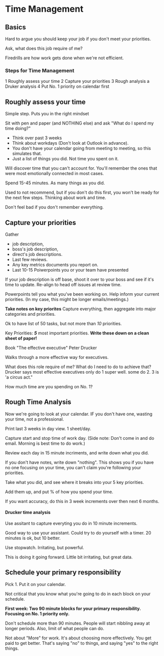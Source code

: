 # Time Management

## Basics 

Hard to argue you should keep your job if you don't meet your priorities. 

Ask, what does this job require of me? 

Firedrills are how work gets done when we're not efficient. 

### Steps for Time Management
1 Roughly assess your time
2 Capture your priorities
3 Rough analysis
  a Druker analysis
4 Put No. 1 priority on calendar first

## Roughly assess your time

Simple step. Puts you in the right mindset

Sit with pen and paper (and NOTHING else) and ask "What do I spend my time doing?" 
  - Think over past 3 weeks
  - Think about workdays (Don't look at Outlook in advance).
  - You don't have your calendar going from meeting to meeting, so this simulates that.
  - Just a list of things you did. Not time you spent on it. 
  
Will discover time that you can't account for. You'll remember the ones that were most emotionally connected in most cases.

Spend 15-45 minutes. As many things as you did.

Used to not recommend, but if you don't do this first, you won't be ready for the next few steps. Thinking about work and time. 

Don't feel bad if you don't remember everything. 

## Capture your priorities

Gather 
  - job description, 
  - boss's job description, 
  - direct's job descriptions. 
  - Last few reviews. 
  - Any key metrics documents you report on. 
  - Last 10-15 Poiwerpoints you or your team have presented

If your job description is off base, shoot it over to your boss and see if it's time to update. Re-align to head off issues at review time. 

Powerpoints tell you what you've been working on. Help inform your current priorities. (In my case, this might be longer emails/meetings.)

**Take notes on key priorites** 
Capture everything, then aggregate into major categories and priorities.

Ok to have list of 50 tasks, but not more than *10* priorities. 

Key Priorities: ***5*** most important priorities.  **Write these down on a clean sheet of paper!**

Book "The effective executive" Peter Drucker

Walks through a more effective way for executives. 

What does this role require of me? What do I need to do to achieve that? Drucker says most effective executives only do 1 super well. some do 2. 3 is 'a circus act." 

How much time are you spending on No. 1?

## Rough Time Analysis

Now we're going to look at your calendar. IF you don't have one, wasting your time, not a professional.

Print last 3 weeks in day view. 1 sheet/day.

Capture start and stop time of work day. (Side note: Don't come in and do email. Morning is best time to do work.)

Review each day in 15 minute incriments, and write down what you did. 

If you don't have notes, write down "nothing". This shows you if you have no one focusing on your time, you can't claim you're following your priorities. 

Take what you did, and see where it breaks into your 5 key priorities.

Add them up, and put % of how you spend your time. 

If you want accuracy, do this in 3 week increments over then next 6 months.

#### Drucker time analysis
Use assitant to capture everyting you do in 10 minute increments. 

Good way to use your assistant. Could try to do yourself with a timer. 20 minutes is ok, but 10 better. 

Use stopwatch. Irritating, but powerful. 

This is doing it going forward. Little bit irritating, but great data. 

## Schedule your primary responsibility

Pick 1. Put it on your calendar. 

Not critical that you know what you're going to do in each block on your schedule. 

**First week: Two 90 minute blocks for your primary responsibility. Focusing on No. 1 priority only.** 

Don't schedule more than 90 minutes. People will start nibbling away at longer periods. Also, limit of what people can do. 

Not about "More" for work. It's about choosing more effectively. You get paid to get better. That's saying "no" to things, and saying "yes" to the right things. 
